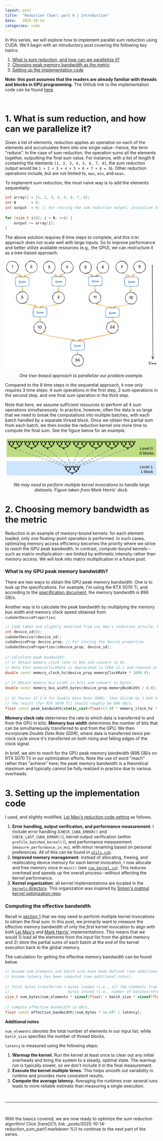 ```yaml
---
layout: post
title:  "Reduction (Sum): part 0 | Introduction"
date:   2025-10-14
categories: cuda
---
```


In this series, we will explore how to implement parallel sum reduction using CUDA. We'll begin with an introductory post covering the following key topics:

1. [What is sum reduction, and how can we parallelize it?](#1-what-is-sum-reduction-and-how-can-we-parallelize-it)
2. [Choosing peak memory bandwidth as the metric](#2-choosing-peak-memory-bandwidth-as-the-metric)
3. [Setting up the implementation code](#3-setting-up-the-implementation-code)

**Note: this post assumes that the readers are already familiar with threads and blocks in GPU programming.** The Github link to the implementation code can be found [here](https://github.com/kathsucurry/cuda_reduction_sum).

<br />


# 1. What is sum reduction, and how can we parallelize it?


Given a list of elements, reduction applies an operation on each of the elements and accumulates them into one single value--hence, the term "reduce". In the case of sum reduction, the operation sums all the elements together, outputting the final sum value. For instance, with a list of length 8 containing the elements `[1, 2, 3, 4, 5, 6, 7, 8]`, the sum reduction output would be `1 + 2 + 3 + 4 + 5 + 6 + 7 + 8 = 36`. Other reduction operations include, but are not limited to, `max`, `min`, and `mean`. 

To implement sum reduction, the most naive way is to add the elements sequentially:

```c++
int array[] = {1, 2, 3, 4, 5, 6, 7, 8};
int N       = 8;
int output  = 0; // For storing the sum reduction output; initialize to 0.

for (size_t i{0}; i < N; ++i) {
    output += array[i];
}
```

The above solution requires 8 time steps to complete, and this `O(N)` approach does not scale well with large inputs. So to improve performance and better utilize available resources (e.g., the GPU), we can restructure it as a tree-based approach:

![image Tree-based approach example](/assets/images/2025-10-14-reduction_sum/fig1_tree_approach.png)
<p style="text-align: center;"><i>One tree-based approach to parallelize our problem example.</i></p>

Compared to the 8 time steps in the sequential approach, it now only requires 3 time steps: 4 sum operations in the first step, 2 sum operations in the second step, and one final sum operation in the third step.

Note that here, we assume sufficient resources to perform all 4 sum operations simultaneously. In practice, however, often the data is so large that we need to break the computations into multiple batches, with each batch handled by a separate thread block. Once we obtain the partial sum from each batch, we then invoke the reduction kernel one more time to compute the final sum. See the figure below for an example.

![image Multiple kernel invocations](/assets/images/2025-10-14-reduction_sum/fig2_multiple_kernel_invocations.png)
<p style="text-align: center;"><i>We may need to perform multiple kernel invocations to handle large datasets. Figure taken from Mark Harris' deck.</i></p>


# 2. Choosing memory bandwidth as the metric

Reduction is an example of memory-bound kernels: for each element loaded, only one floating-point operation is performed. In such cases, optimizing memory access efficiency becomes the priority where we strive to *reach* the GPU peak bandwidth. In contrast, compute-bound kernels--such as matrix multiplication--are limited by arithmetic intensity rather than memory access. We will look into matrix multiplication in a future post.

### What is my GPU peak memory bandwidth?

There are two ways to obtain the GPU peak memory bandwidth. One is to look up the specifications. For example, I'm using the RTX 5070 Ti, and according to the [specification document](https://images.nvidia.com/aem-dam/Solutions/geforce/blackwell/nvidia-rtx-blackwell-gpu-architecture.pdf), the memory bandwidth is 896 GB/s.

Another way is to calculate the peak bandwidth by multiplying the memory bus width and memory clock speed obtained from `cudaGetDeviceProperties`:

```c++
// Code taken and slightly modified from Lei Mao's reduction article: https://leimao.github.io/blog/CUDA-Reduction/.
int device_id{0};
cudaGetDevice(&device_id);
cudaDeviceProp device_prop; // For storing the device properties.
cudaGetDeviceProperties(&device_prop, device_id);
    
// Calculate peak bandwidth:
// 1) Obtain memory clock rate in kHz and convert to Hz.
// Note that memoryClockRate is deprecated in CUDA 12.x and removed in CUDA 13.
double const memory_clock_hz{device_prop.memoryClockRate * 1000.0};

// 2) Obtain memory bus width in bits and convert to bytes.
double const memory_bus_width_bytes{device_prop.memoryBusWidth / 8.0};

// 3) Factor of 2.0 for Double Data Rate (DDR), then divide by 1.0e9 to convert from bytes/s to GB/s.
// The result (for RTX 5070 Ti) should roughly be 896 GB/s.
float const peak_bandwidth{static_cast<float>(2.0f * memory_clock_hz * memory_bus_width_bytes / 1.0e9)};
```

**Memory clock rate** determines the rate to which data is transferred to and from the GPU in kHz. **Memory bus width** determines the number of bits that can be simultaneously transferred to and from the GPU. We then incorporate *Double Data Rate (DDR)*, where data is transferred *twice* per clock cycle since it's transferred on both rising and falling edges of the clock signal.

In brief, we aim to *reach* for the GPU peak memory bandwidth (896 GB/s on RTX 5070 Ti) in our optimization efforts. Note the use of word "reach" rather than "achieve" here; the peak memory bandwidth is a theoretical maximum and typically cannot be fully realized in practice due to various overheads.


# 3. Setting up the implementation code

I used, and slightly modified, [Lei Mao's reduction code setting](https://leimao.github.io/blog/CUDA-Reduction/) as follows.

1. **Error handling, output verification, and performance measurement**:  I include error handling (`CHECK_CUDA_ERROR()` and `CHECK_LAST_CUDA_ERROR()`), kernel output verification (within `profile_batched_kernel()`), and performance measurement (`measure_performance_in_ms`), with minor renaming based on personal preferences. All of this can be found in [`utils.cuh`](https://github.com/kathsucurry/cuda_reduction_sum/blob/main/src/utils.cuh).
2. **Improved memory management**: instead of allocating, freeing, and reallocating device memory for each kernel invocation, I now allocate and free memory once in `main()` (see [`run_kernel.cu`](https://github.com/kathsucurry/cuda_reduction_sum/blob/main/run_kernel.cu)). This reduces overhead and speeds up the overall process--without affecting the kernel performance.
3. **Kernel organization**: all kernel implementations are located in the [`kernels` directory](https://github.com/kathsucurry/cuda_reduction_sum/tree/main/src/kernels). This organization was inspired by [Simon's matmul kernel optimization repo](https://github.com/siboehm/SGEMM_CUDA).



### Computing the effective bandwidth

Recall in [section 1](#1-what-is-sum-reduction-and-how-can-we-parallelize-it) that we may need to perform multiple kernel invocations to obtain the final sum. In this post, we primarily want to measure the effective memory bandwidth of only the *first* kernel invocation to align with both [Lei Mao's](https://leimao.github.io/blog/CUDA-Reduction/) and [Mark Harris'](https://developer.download.nvidia.com/assets/cuda/files/reduction.pdf) implementations. This means that we would 1) load all the elements from the input list from the global memory and 2) store the partial sums of each batch at the end of the kernel execution back to the global memory.

The calculation for getting the effective memory bandwidth can be found below.

```c++
// Assume num_elements and batch_size have been defined (see additional notes).
// Assume latency has been computed (see additional notes).

// Total bytes transferred = bytes loaded (i.e., all the elements from the input list) + 
//                           bytes stored (i.e., number of batches/thread blocks, when partial sums are stored).
size_t num_bytes{num_elements * sizeof(float) + batch_size * sizeof(float)};

// Compute effective bandwidth in GB/s.
float const effective_bandwidth{(num_bytes * 1e-6f) / latency};
```

**Additional notes**

`num_elements` denotes the total number of elements in our input list, while `batch_size` specifies the number of thread blocks.

`latency` is measured using the following steps:

1. **Warmup the kernel.** Run the kernel at least once to clear out any initial overheads and bring the system to a steady, optimal state. The warmup run is typically slower, so we don't include it in the final measurement.
2. **Execute the kernel multiple times.** This helps smooth out variability in runtime and provides more consistent results.
3. **Compute the average latency.** Averaging the runtimes over several runs leads to more reliable estimate than measuring a single execution.

<br />

---

<br />

With the basics covered, we are now ready to optimize the sum reduction algorithm! Click [here]({% link _posts/2025-10-14-reduction_sum_part1.markdown %}) to continue to the next part of the series.